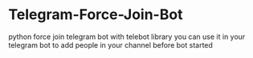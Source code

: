 # Telegram-Force-Join-Bot
python force join telegram bot with telebot library
you can use it in your telegram bot to add people in your channel before bot started
